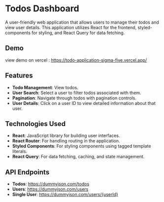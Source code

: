 # Todos Dashboard

A user-friendly web application that allows users to manage their todos and view user details. This application utilizes React for the frontend, styled-components for styling, and React Query for data fetching.

## Demo
view demo on vercel : https://todo-application-sigma-five.vercel.app/ 

## Features

- **Todo Management**: View todos.
- **User Search**: Select a user to filter todos associated with them.
- **Pagination**: Navigate through todos with pagination controls.
- **User Details**: Click on a user ID to view detailed information about that user.

## Technologies Used

- **React**: JavaScript library for building user interfaces.
- **React Router**: For handling routing in the application.
- **Styled Components**: For styling components using tagged template literals.
- **React Query**: For data fetching, caching, and state management.

## API Endpoints
- **Todos**: https://dummyjson.com/todos
- **Users**: https://dummyjson.com/users
- **Single User**: https://dummyjson.com/users/{userId}
